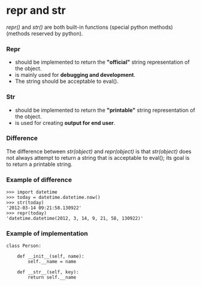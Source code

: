 
# repr and str
*repr()* and *str()* are both built-in functions (special python methods) (methods reserved by python).

### Repr
* should be implemented to return the **"official"** string representation of the object.  
* is mainly used for **debugging and development**.
* The string should be acceptable to eval(). 

### Str
* should be implemented to return the **"printable"** string representation of the object. 
* is used for creating **output for end user**. 

### Difference
The difference between *str(object)* and *repr(object)* is that *str(object)* does not always attempt to return a string that is acceptable to eval(); its goal is to return a printable string. 

### Example of difference
```
>>> import datetime
>>> today = datetime.datetime.now()
>>> str(today)
'2012-03-14 09:21:58.130922'
>>> repr(today)
'datetime.datetime(2012, 3, 14, 9, 21, 58, 130922)'
```

### Example of implementation
```
class Person:

    def __init__(self, name):
        self.__name = name

    def __str__(self, key):
        return self.__name
```
